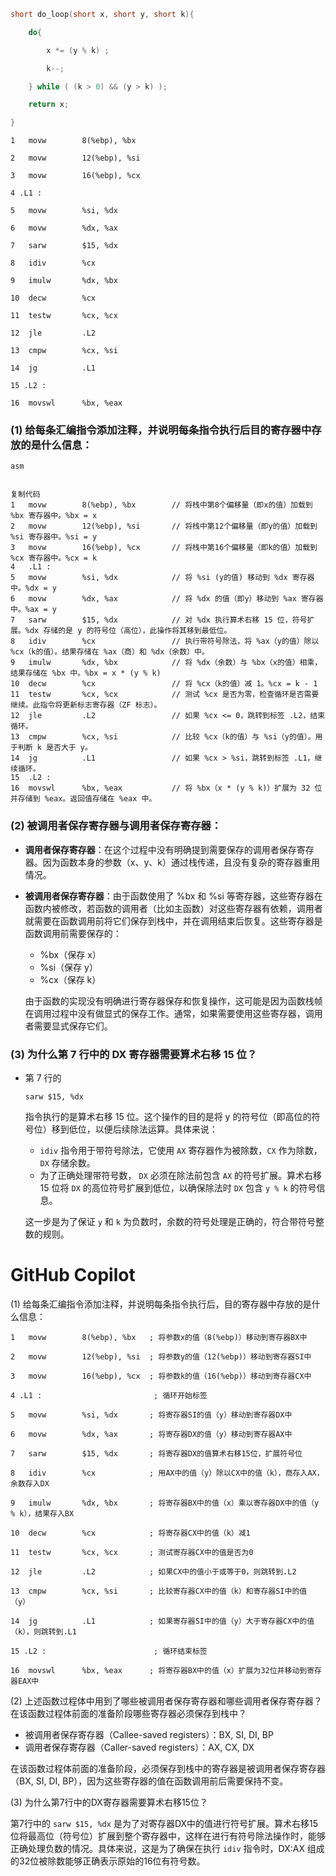 ```c
short do_loop(short x, short y, short k){

    do{

        x *= (y % k) ;

        k--;

    } while ( (k > 0) && (y > k) );

    return x;

}

```



```assembly
1   movw        8(%ebp), %bx

2   movw        12(%ebp), %si

3   movw        16(%ebp), %cx

4 .L1 :

5   movw        %si, %dx

6   movw        %dx, %ax

7   sarw        $15, %dx

8   idiv        %cx

9   imulw       %dx, %bx

10  decw        %cx

11  testw       %cx, %cx

12  jle         .L2

13  cmpw        %cx, %si

14  jg          .L1

15 .L2 :

16  movswl      %bx, %eax

```





### (1) 给每条汇编指令添加注释，并说明每条指令执行后目的寄存器中存放的是什么信息：

```
asm


复制代码
1   movw        8(%ebp), %bx        // 将栈中第8个偏移量（即x的值）加载到 %bx 寄存器中。%bx = x
2   movw        12(%ebp), %si       // 将栈中第12个偏移量（即y的值）加载到 %si 寄存器中。%si = y
3   movw        16(%ebp), %cx       // 将栈中第16个偏移量（即k的值）加载到 %cx 寄存器中。%cx = k
4   .L1 :
5   movw        %si, %dx            // 将 %si (y的值) 移动到 %dx 寄存器中。%dx = y
6   movw        %dx, %ax            // 将 %dx 的值（即y）移动到 %ax 寄存器中。%ax = y
7   sarw        $15, %dx            // 对 %dx 执行算术右移 15 位，符号扩展。%dx 存储的是 y 的符号位（高位），此操作将其移到最低位。
8   idiv        %cx                 // 执行带符号除法，将 %ax（y的值）除以 %cx（k的值）。结果存储在 %ax（商）和 %dx（余数）中。
9   imulw       %dx, %bx            // 将 %dx（余数）与 %bx（x的值）相乘，结果存储在 %bx 中。%bx = x * (y % k)
10  decw        %cx                 // 将 %cx（k的值）减 1。%cx = k - 1
11  testw       %cx, %cx            // 测试 %cx 是否为零，检查循环是否需要继续。此指令将更新标志寄存器（ZF 标志）。
12  jle         .L2                 // 如果 %cx <= 0，跳转到标签 .L2，结束循环。
13  cmpw        %cx, %si            // 比较 %cx（k的值）与 %si（y的值）。用于判断 k 是否大于 y。
14  jg          .L1                 // 如果 %cx > %si，跳转到标签 .L1，继续循环。
15  .L2 :
16  movswl      %bx, %eax           // 将 %bx（x * (y % k)）扩展为 32 位并存储到 %eax。返回值存储在 %eax 中。
```

### (2) 被调用者保存寄存器与调用者保存寄存器：

- **调用者保存寄存器**：在这个过程中没有明确提到需要保存的调用者保存寄存器。因为函数本身的参数（x、y、k）通过栈传递，且没有复杂的寄存器重用情况。

- **被调用者保存寄存器**：由于函数使用了 %bx 和 %si 等寄存器，这些寄存器在函数内被修改，若函数的调用者（比如主函数）对这些寄存器有依赖，调用者就需要在函数调用前将它们保存到栈中，并在调用结束后恢复。这些寄存器是函数调用前需要保存的：

  - %bx（保存 x）
  - %si（保存 y）
  - %cx（保存 k）

  由于函数的实现没有明确进行寄存器保存和恢复操作，这可能是因为函数栈帧在调用过程中没有做显式的保存工作。通常，如果需要使用这些寄存器，调用者需要显式保存它们。

### (3) 为什么第 7 行中的 DX 寄存器需要算术右移 15 位？

- 第 7 行的 

  ```
  sarw $15, %dx
  ```

   指令执行的是算术右移 15 位。这个操作的目的是将 y
   的符号位（即高位的符号位）移到低位，以便后续除法运算。具体来说：

  - `idiv` 指令用于带符号除法，它使用 `AX` 寄存器作为被除数，`CX` 作为除数，`DX` 存储余数。
  - 为了正确处理带符号数， `DX` 必须在除法前包含 `AX` 的符号扩展。算术右移 15 位将 `DX` 的高位符号扩展到低位，以确保除法时 `DX` 包含 `y % k` 的符号信息。

  这一步是为了保证 `y` 和 `k` 为负数时，余数的符号处理是正确的，符合带符号整数的规则。


# GitHub Copilot

(1) 给每条汇编指令添加注释，并说明每条指令执行后，目的寄存器中存放的是什么信息：

```
1   movw        8(%ebp), %bx   ; 将参数x的值（8(%ebp)）移动到寄存器BX中

2   movw        12(%ebp), %si  ; 将参数y的值（12(%ebp)）移动到寄存器SI中

3   movw        16(%ebp), %cx  ; 将参数k的值（16(%ebp)）移动到寄存器CX中

4 .L1 :                         ; 循环开始标签

5   movw        %si, %dx       ; 将寄存器SI的值（y）移动到寄存器DX中

6   movw        %dx, %ax       ; 将寄存器DX的值（y）移动到寄存器AX中

7   sarw        $15, %dx       ; 将寄存器DX的值算术右移15位，扩展符号位

8   idiv        %cx            ; 用AX中的值（y）除以CX中的值（k），商存入AX，余数存入DX

9   imulw       %dx, %bx       ; 将寄存器BX中的值（x）乘以寄存器DX中的值（y % k），结果存入BX

10  decw        %cx            ; 将寄存器CX中的值（k）减1

11  testw       %cx, %cx       ; 测试寄存器CX中的值是否为0

12  jle         .L2            ; 如果CX中的值小于或等于0，则跳转到.L2

13  cmpw        %cx, %si       ; 比较寄存器CX中的值（k）和寄存器SI中的值（y）

14  jg          .L1            ; 如果寄存器SI中的值（y）大于寄存器CX中的值（k），则跳转到.L1

15 .L2 :                        ; 循环结束标签

16  movswl      %bx, %eax      ; 将寄存器BX中的值（x）扩展为32位并移动到寄存器EAX中

```



(2) 上述函数过程体中用到了哪些被调用者保存寄存器和哪些调用者保存寄存器？在该函数过程体前面的准备阶段哪些寄存器必须保存到栈中？

- 被调用者保存寄存器（Callee-saved registers）：BX, SI, DI, BP
- 调用者保存寄存器（Caller-saved registers）：AX, CX, DX

在该函数过程体前面的准备阶段，必须保存到栈中的寄存器是被调用者保存寄存器（BX, SI, DI, BP），因为这些寄存器的值在函数调用前后需要保持不变。

(3) 为什么第7行中的DX寄存器需要算术右移15位？

第7行中的 `sarw $15, %dx` 是为了对寄存器DX中的值进行符号扩展。算术右移15位将最高位（符号位）扩展到整个寄存器中，这样在进行有符号除法操作时，能够正确处理负数的情况。具体来说，这是为了确保在执行 `idiv` 指令时，DX:AX 组成的32位被除数能够正确表示原始的16位有符号数。